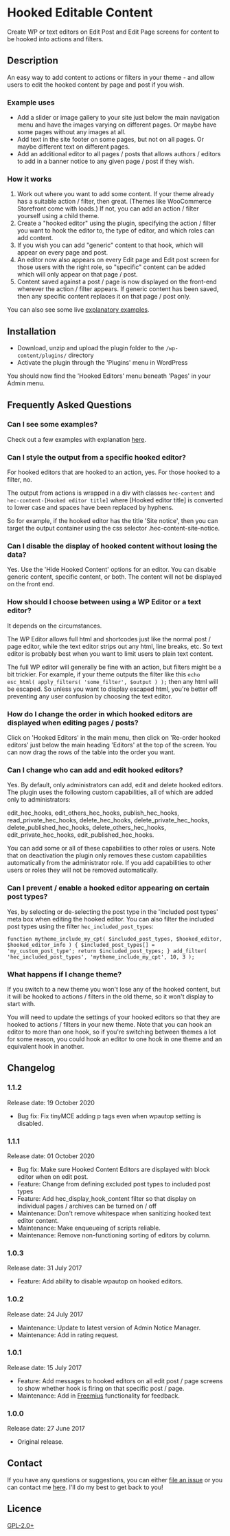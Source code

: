 # Hooked Editable Content

Create WP or text editors on Edit Post and Edit Page screens for content to be hooked into actions and filters.

## Description

An easy way to add content to actions or filters in your theme - and allow users to edit the hooked content by page and post if you wish.

### Example uses

* Add a slider or image gallery to your site just below the main navigation menu and have the images varying on different pages. Or maybe have some pages without any images at all.
* Add text in the site footer on some pages, but not on all pages. Or maybe different text on different pages.
* Add an additional editor to all pages / posts that allows authors / editors to add in a banner notice to any given page / post if they wish.

### How it works

1. Work out where you want to add some content. If your theme already has a suitable action / filter, then great. (Themes like WooCommerce Storefront come with loads.) If not, you can add an action / filter yourself using a child theme.
1. Create a "hooked editor" using the plugin, specifying the action / filter you want to hook the editor to, the type of editor, and which roles can add content.
1. If you wish you can add "generic" content to that hook, which will appear on every page and post.
1. An editor now also appears on every Edit page and Edit post screen for those users with the right role, so "specific" content can be added which will only appear on that page / post.
1. Content saved against a post / page is now displayed on the front-end wherever the action / filter appears. If generic content has been saved, then any specific content replaces it on that page / post only.

You can also see some live [explanatory examples](http://www.sneezingtrees.com/plugins/hooked-editable-content/examples/).

## Installation

* Download, unzip and upload the plugin folder to the `/wp-content/plugins/` directory
* Activate the plugin through the 'Plugins' menu in WordPress

You should now find the 'Hooked Editors' menu beneath 'Pages' in your Admin menu.

## Frequently Asked Questions

### Can I see some examples?

Check out a few examples with explanation [here](http://www.sneezingtrees.com/plugins/hooked-editable-content/examples/).

### Can I style the output from a specific hooked editor?

For hooked editors that are hooked to an action, yes. For those hooked to a filter, no.

The output from actions is wrapped in a div with classes `hec-content` and `hec-content-[Hooked editor title]` where [Hooked editor title] is converted to lower case and spaces have been replaced by hyphens.

So for example, if the hooked editor has the title 'Site notice', then you can target the output container using the css selector .hec-content-site-notice.

### Can I disable the display of hooked content without losing the data?

Yes. Use the 'Hide Hooked Content' options for an editor. You can disable generic content, specific content, or both. The content will not be displayed on the front end.

### How should I choose between using a WP Editor or a text editor?

It depends on the circumstances.

The WP Editor allows full html and shortcodes just like the normal post / page editor, while the text editor strips out any html, line breaks, etc. So text editor is probably best when you want to limit users to plain text content.

The full WP editor will generally be fine with an action, but filters might be a bit trickier. For example, if your theme outputs the filter like this `echo esc_html( apply_filters( 'some_filter', $output ) );` then any html will be escaped. So unless you want to display escaped html, you're better off preventing any user confusion by choosing the text editor.

### How do I change the order in which hooked editors are displayed when editing pages / posts?

Click on 'Hooked Editors' in the main menu, then click on 'Re-order hooked editors' just below the main heading 'Editors' at the top of the screen. You can now drag the rows of the table into the order you want.

### Can I change who can add and edit hooked editors?

Yes. By default, only administrators can add, edit and delete hooked editors. The plugin uses the following custom capabilities, all of which are added only to administrators:

edit_hec_hooks, edit_others_hec_hooks, publish_hec_hooks, read_private_hec_hooks, delete_hec_hooks, delete_private_hec_hooks, delete_published_hec_hooks, delete_others_hec_hooks, edit_private_hec_hooks, edit_published_hec_hooks.

You can add some or all of these capabilities to other roles or users. Note that on deactivation the plugin only removes these custom capabilities automatically from the administrator role. If you add capabilities to other users or roles they will not be removed automatically.

### Can I prevent / enable a hooked editor appearing on certain post types?

Yes, by selecting or de-selecting the post type in the 'Included post types' meta box when editing the hooked editor. You can also filter the included post types using the filter `hec_included_post_types`:

`
function mytheme_include_my_cpt( $included_post_types, $hooked_editor, $hooked_editor_info ) {
	$included_post_types[] = 'my_custom_post_type';
	return $included_post_types;
}
add_filter( 'hec_included_post_types', 'mytheme_include_my_cpt', 10, 3 );
`

### What happens if I change theme?

If you switch to a new theme you won't lose any of the hooked content, but it will be hooked to actions / filters in the old theme, so it won't display to start with.

You will need to update the settings of your hooked editors so that they are hooked to actions / filters in your new theme. Note that you can hook an editor to more than one hook, so if you're switching between themes a lot for some reason, you could hook an editor to one hook in one theme and an equivalent hook in another.

## Changelog

### 1.1.2

Release date: 19 October 2020

* Bug fix: Fix tinyMCE adding p tags even when wpautop setting is disabled.

### 1.1.1

Release date: 01 October 2020

* Bug fix: Make sure Hooked Content Editors are displayed with block editor when on edit post.
* Feature: Change from defining excluded post types to included post types
* Feature: Add hec_display_hook_content filter so that display on individual pages / archives can be turned on / off
* Maintenance: Don't remove whitespace when sanitizing hooked text editor content.
* Maintenance: Make enqueueing of scripts reliable.
* Maintenance: Remove non-functioning sorting of editors by column.

### 1.0.3

Release date: 31 July 2017

* Feature: Add ability to disable wpautop on hooked editors.

### 1.0.2

Release date: 24 July 2017

* Maintenance: Update to latest version of Admin Notice Manager.
* Maintenance: Add in rating request.

### 1.0.1

Release date: 15 July 2017

* Feature: Add messages to hooked editors on all edit post / page screens to show whether hook is firing on that specific post / page.
* Maintenance: Add in [Freemius](https://freemius.com/wordpress/insights/) functionality for feedback.

### 1.0.0

Release date: 27 June 2017

* Original release.

## Contact

If you have any questions or suggestions, you can either [file an issue](https://github.com/jlad26/hooked-editable-content/issues)
or you can contact me [here](https://www.sneezingtrees.com/contact/). I'll do my best to get back to you!

## Licence

[GPL-2.0+](http://www.gnu.org/licenses/gpl-2.0.html)